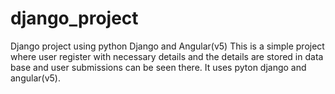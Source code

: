 # django_project
Django project using python Django and Angular(v5)
This is a simple project where user register with necessary details and the details are stored in data base and user submissions can be seen there.
It uses pyton django and angular(v5).
